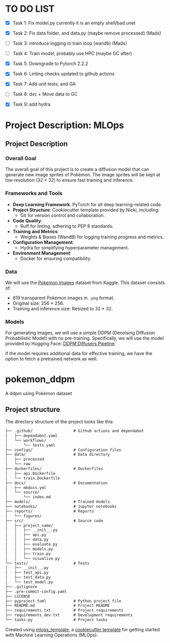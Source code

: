 # TO DO LIST

- [x] Task 1: Fix model.py currently it is an empty shell/bad unet
- [x] Task 2: Fix data folder, and data.py (maybe remove processed) (Mads)
- [ ] Task 3: introduce logging to train loop (wandb) (Mads)
- [ ] Task 4: Train model, probably use HPC (maybe GC after)
- [x] Task 5: Downgrade to Pytorch 2.2.2
- [x] Task 6: Linting checks updated to github actions
- [x] Task 7: Add unit tests, and GA
- [ ] Task 8: dvc + Move data to GC
- [x] Task 9: add hydra



# Project Description: MLOps

## Project Description

### Overall Goal
The overall goal of this project is to create a diffusion model that can generate new image sprites of Pokémon. The image sprites will be kept at low resolution (32 × 32) to ensure fast training and inference.

### Frameworks and Tools
- **Deep Learning Framework**: PyTorch for all deep learning-related code.
- **Project Structure**: Cookiecutter template provided by Nicki, including:
  - Git for version control and collaboration.
- **Code Quality**:
  - Ruff for linting, adhering to PEP 8 standards.
- **Training and Metrics**:
  - Weights & Biases (WandB) for logging training progress and metrics.
- **Configuration Management**:
  - Hydra for simplifying hyperparameter management.
- **Environment Management**:
  - Docker for ensuring compatibility.

### Data
We will use the [Pokemon Images](https://www.kaggle.com) dataset from Kaggle. This dataset consists of:
- 819 transparent Pokémon images in `.png` format.
- Original size: 256 × 256.
- Training and inference size: Resized to 32 × 32.

### Models
For generating images, we will use a simple DDPM (Denoising Diffusion Probabilistic Model) with no pre-training. Specifically, we will use the model provided by Hugging Face: [DDPM Diffusers Pipeline](https://huggingface.co/docs/diffusers/api/pipelines/ddpm).

If the model requires additional data for effective training, we have the option to fetch a pretrained network as well.


# pokemon_ddpm

A ddpm using Pokémon dataset

## Project structure

The directory structure of the project looks like this:
```txt
├── .github/                  # Github actions and dependabot
│   ├── dependabot.yaml
│   └── workflows/
│       └── tests.yaml
├── configs/                  # Configuration files
├── data/                     # Data directory
│   ├── processed
│   └── raw
├── dockerfiles/              # Dockerfiles
│   ├── api.Dockerfile
│   └── train.Dockerfile
├── docs/                     # Documentation
│   ├── mkdocs.yml
│   └── source/
│       └── index.md
├── models/                   # Trained models
├── notebooks/                # Jupyter notebooks
├── reports/                  # Reports
│   └── figures/
├── src/                      # Source code
│   ├── project_name/
│   │   ├── __init__.py
│   │   ├── api.py
│   │   ├── data.py
│   │   ├── evaluate.py
│   │   ├── models.py
│   │   ├── train.py
│   │   └── visualize.py
└── tests/                    # Tests
│   ├── __init__.py
│   ├── test_api.py
│   ├── test_data.py
│   └── test_model.py
├── .gitignore
├── .pre-commit-config.yaml
├── LICENSE
├── pyproject.toml            # Python project file
├── README.md                 # Project README
├── requirements.txt          # Project requirements
├── requirements_dev.txt      # Development requirements
└── tasks.py                  # Project tasks
```


Created using [mlops_template](https://github.com/SkafteNicki/mlops_template),
a [cookiecutter template](https://github.com/cookiecutter/cookiecutter) for getting
started with Machine Learning Operations (MLOps).
